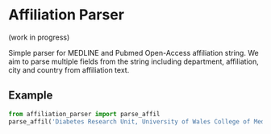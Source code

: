 # Affiliation Parser

(work in progress)

Simple parser for MEDLINE and Pubmed Open-Access affiliation string.
We aim to parse multiple fields from the string including department,
affiliation, city and country from affiliation text.


## Example

```python
from affiliation_parser import parse_affil
parse_affil('Diabetes Research Unit, University of Wales College of Medicine, Cardiff, U.K.')
```
